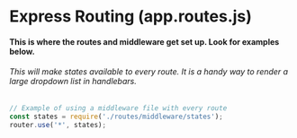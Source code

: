 
# Express Routing (app.routes.js)
#### This is where the routes and middleware get set up. Look for examples below.


###### This will make states available to every route. It is a handy way to render a large dropdown list in handlebars.
```js
// Example of using a middleware file with every route
const states = require('./routes/middleware/states');
router.use('*', states);
```